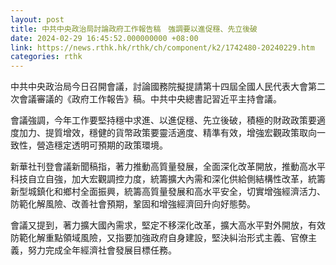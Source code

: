 ```yaml
---
layout: post
title: 中共中央政治局討論政府工作報告稿　強調要以進促穩、先立後破
date: 2024-02-29 16:45:52.000000000 +08:00
link: https://news.rthk.hk/rthk/ch/component/k2/1742480-20240229.htm
categories: rthk
---
```


中共中央政治局今日召開會議，討論國務院擬提請第十四屆全國人民代表大會第二次會議審議的《政府工作報告》稿。中共中央總書記習近平主持會議。

會議強調，今年工作要堅持穩中求進、以進促穩、先立後破，積極的財政政策要適度加力、提質增效，穩健的貨幣政策要靈活適度、精準有效，增強宏觀政策取向一致性，營造穩定透明可預期的政策環境。

新華社刊登會議新聞稿指，著力推動高質量發展，全面深化改革開放，推動高水平科技自立自強，加大宏觀調控力度，統籌擴大內需和深化供給側結構性改革，統籌新型城鎮化和鄉村全面振興，統籌高質量發展和高水平安全，切實增強經濟活力、防範化解風險、改善社會預期，鞏固和增強經濟回升向好態勢。

會議又提到，著力擴大國內需求，堅定不移深化改革，擴大高水平對外開放，有效防範化解重點領域風險，又指要加強政府自身建設，堅決糾治形式主義、官僚主義，努力完成全年經濟社會發展目標任務。
